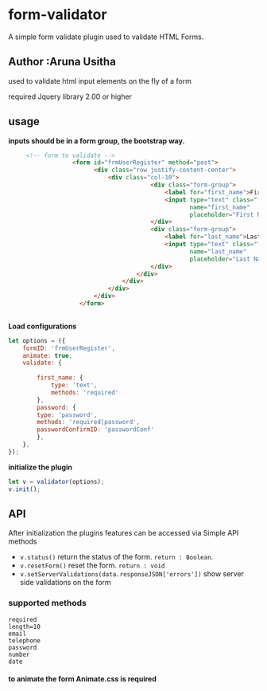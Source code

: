 
# form-validator
A simple form validate plugin used to validate HTML Forms.  

## Author :Aruna Usitha

 used to validate html input elements on the fly
 of a form

 required Jquery library 2.00 or higher

## usage

  **inputs should be in a form group, the bootstrap way.** 
  
```html
     <!-- form to validate -->
                  <form id="frmUserRegister" method="post">
                        <div class="row justify-content-center">
                            <div class="col-10">                                                      
                                        <div class="form-group">
                                            <label for="first_name">First Name</label>
                                            <input type="text" class="form-control form-control-sm" id="first_name"
                                                   name="first_name"
                                                   placeholder="First Name">
                                        </div>
                                        <div class="form-group">
                                            <label for="last_name">Last Name</label>
                                            <input type="text" class="form-control form-control-sm" id="last_name"
                                                   name="last_name"
                                                   placeholder="Last Name">
                                        </div> 
                                    </div>
                                </div>
                            </div>
                        </div>
                    </form>
    
```


**Load configurations**
```javascript
let options = ({
    formID: 'frmUserRegister',
    animate: true,
    validate: {
       
        first_name: {
            type: 'text',
            methods: 'required'
        },
        password: {  
		type: 'password',  
		methods: 'required|password',  
		passwordConfirmID: 'passwordConf'  
		},
    },
});
```


**initialize the plugin**
```javascript
let v = validator(options);
v.init();
```
## API
After initialization the plugins features can be accessed via Simple API methods


- `v.status()` return the status of the form. `return : Boolean`. 
- `v.resetForm()` reset the form. `return : void`
- `v.setServerValidations(data.responseJSON['errors'])`  show server side validations on the form 

### supported methods

    required
    length=10
    email
    telephone
    password
    number 
    date
	

  
  #### to animate the form Animate.css is required




